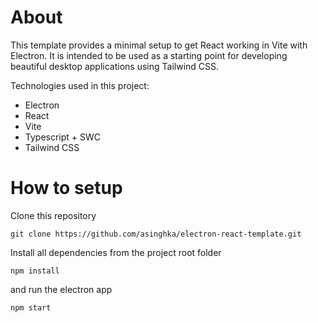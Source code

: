 # About

This template provides a minimal setup to get React working in Vite with Electron.
It is intended to be used as a starting point for developing beautiful desktop applications using Tailwind CSS.

Technologies used in this project:

* Electron
* React
* Vite
* Typescript + SWC
* Tailwind CSS


# How to setup
Clone this repository
```
git clone https://github.com/asinghka/electron-react-template.git
```
Install all dependencies from the project root folder
```
npm install
```
and run the electron app
```
npm start
```
